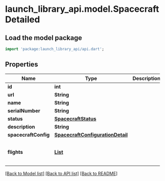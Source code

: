 # launch_library_api.model.SpacecraftDetailed

## Load the model package
```dart
import 'package:launch_library_api/api.dart';
```

## Properties
Name | Type | Description | Notes
------------ | ------------- | ------------- | -------------
**id** | **int** |  | [readonly] 
**url** | **String** |  | [readonly] 
**name** | **String** |  | 
**serialNumber** | **String** |  | [optional] 
**status** | [**SpacecraftStatus**](SpacecraftStatus.md) |  | [readonly] 
**description** | **String** |  | 
**spacecraftConfig** | [**SpacecraftConfigurationDetail**](SpacecraftConfigurationDetail.md) |  | [readonly] 
**flights** | [**List<SpacecraftFlight>**](SpacecraftFlight.md) |  | [optional] [readonly] [default to const []]

[[Back to Model list]](../README.md#documentation-for-models) [[Back to API list]](../README.md#documentation-for-api-endpoints) [[Back to README]](../README.md)


